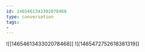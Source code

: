 ```yaml
---
id: 1465461343302078468
type: conversation
tags:
- 
---
```

![[1465461343302078468]]
![[1465472752618381319]]

